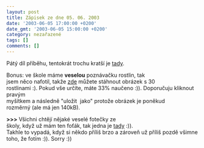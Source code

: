 ```yaml
---
layout: post
title: Zápisek ze dne 05. 06. 2003
date: '2003-06-05 17:00:00 +0200'
date_gmt: '2003-06-05 15:00:00 +0200'
category: nezařazené
tags: []
comments: []
---
```

<p>Pátý díl příběhu, tentokrát trochu kratší je <a href="art.php?a=serial5.htm">tady</a>.</p>
<p>Bonus: ve škole máme <span style="font-weight:bold">veselou</span> poznávačku rostlin, tak<br />
jsem něco nafotil, takže <a href="%base_url%/assets/old-images/kytinky.jpg">zde</a> můžete stáhnout obrázek s 30<br />
rostlinami :). Pokud vše určíte, máte 33% naučeno :)). Doporučuju kliknout pravým<br />
myšítkem a následně &quot;uložit&nbsp; jako&quot; protože obrázek je poněkud<br />
rozměrný (ale má jen 140kB).</p>
<p><span style="font-weight:bold">&gt;&gt;&gt;</span> Všichni chtějí nějaké veselé fotečky ze<br />
školy, když už mám ten foťák, tak jedna je <a href="/%base_url%/assets/old-images/lucka.jpg">tady</a> :)).<br />
Takhle to vypadá, když si někdo příliš brzo a zároveň už příliš pozdě všimne<br />
toho, že fotím :)). Sorry :))</p>
